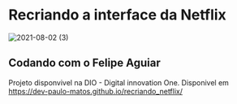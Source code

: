 # Recriando a interface da Netflix

![2021-08-02 (3)](https://user-images.githubusercontent.com/69279972/127942207-6eb3b79d-6326-4b59-81a1-fd01679e3f3e.png)


## Codando com o Felipe Aguiar
Projeto disponvivel na DIO - Digital innovation One.
Disponivel em https://dev-paulo-matos.github.io/recriando_netflix/
